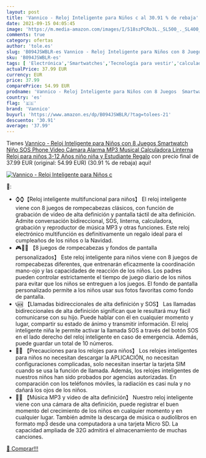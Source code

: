 ```yaml
---
layout: post
title: 'Vannico - Reloj Inteligente para Niños c al 30.91 % de rebaja'
date: 2021-09-15 04:05:45
image: 'https://m.media-amazon.com/images/I/518szPCRo3L._SL500_._SL400_.jpg'
comments: true
category: ofertas
author: 'tole.es'
slug: 'B094JSWBLR-es Vannico - Reloj Inteligente para Niños con 8 Juegos...'
sku: 'B094JSWBLR-es'
tags: [ 'Electrónica','Smartwatches','Tecnología para vestir','calculadora','vannico', ]
actualPrice: 37.99 EUR
currency: EUR
price: 37.99
comparePrice: 54.99 EUR
prodname: 'Vannico - Reloj Inteligente para Niños con 8 Juegos  Smartwatch Niño SOS Phone Video Cámara Alarma MP3 Musical Calculadora Linterna Reloj para niños 3-12 Años niño niña y Estudiante Regalo'
country: 'es'
flag: '🇪🇸'
brand: 'Vannico'
buyurl: 'https://www.amazon.es/dp/B094JSWBLR/?tag=tolees-21'
descuento: '30.91'
average: '37.99'
---
```


Tienes [Vannico - Reloj Inteligente para Niños con 8 Juegos  Smartwatch Niño SOS Phone Video Cámara Alarma MP3 Musical Calculadora Linterna Reloj para niños 3-12 Años niño niña y Estudiante Regalo](https://www.amazon.es/dp/B094JSWBLR/?tag=tolees-21) con precio final de  37.99 EUR (original: 54.99 EUR) (30.91 %  de rebaja) aqui!

[![Vannico - Reloj Inteligente para Niños c](https://m.media-amazon.com/images/I/518szPCRo3L._SL500_._SL400_.jpg)](https://www.amazon.es/dp/B094JSWBLR/?tag=tolees-21)

🔎:

- ⌚⌚【Reloj inteligente multifuncional para niños】 El reloj inteligente viene con 8 juegos de rompecabezas clásicos, con función de grabación de video de alta definición y pantalla táctil de alta definición. Admite conversación bidireccional, SOS, linterna, calculadora, grabación y reproductor de música MP3 y otras funciones. Este reloj electrónico multifunción es definitivamente un regalo ideal para el cumpleaños de los niños o la Navidad.
- 🎮👯‍♂️ 【8 juegos de rompecabezas y fondos de pantalla personalizados】 Este reloj inteligente para niños viene con 8 juegos de rompecabezas diferentes, que entrenarán eficazmente la coordinación mano-ojo y las capacidades de reacción de los niños. Los padres pueden controlar estrictamente el tiempo de juego diario de los niños para evitar que los niños se entreguen a los juegos. El fondo de pantalla personalizado permite a los niños usar sus fotos favoritas como fondo de pantalla.
- 📞🆘 【Llamadas bidireccionales de alta definición y SOS】 Las llamadas bidireccionales de alta definición significan que le resultará muy fácil comunicarse con su hijo. Puede hablar con él en cualquier momento y lugar, compartir su estado de ánimo y transmitir información. El reloj inteligente niña le permite activar la llamada SOS a través del botón SOS en el lado derecho del reloj inteligente en caso de emergencia. Además, puede guardar un total de 10 números.
- 💖💖 【Precauciones para los relojes para niños】 Los relojes inteligentes para niños no necesitan descargar la APLICACIÓN, no necesitan configuraciones complicadas, solo necesitan insertar la tarjeta SIM cuando se usa la función de llamada. Además, los relojes inteligentes de nuestros niños han sido probados por agencias autorizadas. En comparación con los teléfonos móviles, la radiación es casi nula y no dañará los ojos de los niños.
- 🎵📸 【Música MP3 y video de alta definición】 Nuestro reloj inteligente viene con una cámara de alta definición, puede registrar el buen momento del crecimiento de los niños en cualquier momento y en cualquier lugar. También admite la descarga de música o audiolibros en formato mp3 desde una computadora a una tarjeta Micro SD. La capacidad ampliada de 32G admitirá el almacenamiento de muchas canciones.

[🛒 Comprar!!!](https://www.amazon.es/dp/B094JSWBLR/?tag=tolees-21)
